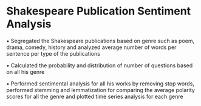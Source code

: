# Shakespeare Publication Sentiment Analysis

•	Segregated the Shakespeare publications based on genre such as poem, drama, comedy, history and analyzed average number of words per sentence per type of the publications

•	Calculated the probability and distribution of number of questions based on all his genre

•	Performed sentimental analysis for all his works by removing stop words, performed stemming and lemmatization for comparing the average polarity scores for all the genre and plotted time series analysis for each genre
